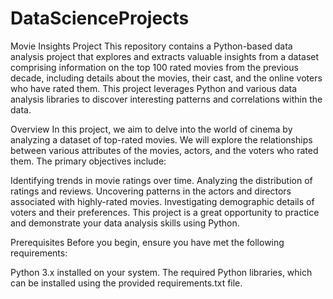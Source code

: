 # DataScienceProjects

Movie Insights Project
This repository contains a Python-based data analysis project that explores and extracts valuable insights from a dataset comprising information on the top 100 rated movies from the previous decade, including details about the movies, their cast, and the online voters who have rated them. This project leverages Python and various data analysis libraries to discover interesting patterns and correlations within the data.

Overview
In this project, we aim to delve into the world of cinema by analyzing a dataset of top-rated movies. We will explore the relationships between various attributes of the movies, actors, and the voters who rated them. The primary objectives include:

Identifying trends in movie ratings over time.
Analyzing the distribution of ratings and reviews.
Uncovering patterns in the actors and directors associated with highly-rated movies.
Investigating demographic details of voters and their preferences.
This project is a great opportunity to practice and demonstrate your data analysis skills using Python.

Prerequisites
Before you begin, ensure you have met the following requirements:

Python 3.x installed on your system.
The required Python libraries, which can be installed using the provided requirements.txt file.
